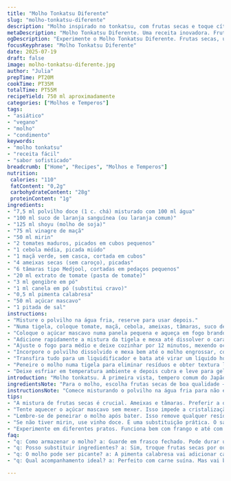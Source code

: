 ```yaml
---
title: "Molho Tonkatsu Diferente"
slug: "molho-tonkatsu-diferente"
description: "Molho inspirado no tonkatsu, com frutas secas e toque cítrico. Combina vinagre de maçã, laranja sanguínea. Espessado com polvilho doce. Leve picância e especiarias aromáticas. Carameliza a cassonade para textura e sabor distintos. Passado na peneira para textura aveludada. Gelado fica denso, pronto para acompanhar pratos suínos ou vegetais crocantes. Versão vegana, sem glúten e sem lactose. Refina sabor entre doce, ácido e quente."
metaDescription: "Molho Tonkatsu Diferente. Uma receita inovadora. Frutas secas, especiarias. Acompanhamento ideal para carnes suínas ou legumes."
ogDescription: "Experimente o Molho Tonkatsu Diferente. Frutas secas, um toque azedo. Perfeito para pratos veganos e sem glúten. Sabor único."
focusKeyphrase: "Molho Tonkatsu Diferente"
date: 2025-07-19
draft: false
image: molho-tonkatsu-diferente.jpg
author: "Julia"
prepTime: PT20M
cookTime: PT35M
totalTime: PT55M
recipeYield: 750 ml aproximadamente
categories: ["Molhos e Temperos"]
tags:
- "asiático"
- "vegano"
- "molho"
- "condimento"
keywords:
- "molho tonkatsu"
- "receita fácil"
- "sabor sofisticado"
breadcrumb: ["Home", "Recipes", "Molhos e Temperos"]
nutrition: 
 calories: "110"
 fatContent: "0,2g"
 carbohydrateContent: "28g"
 proteinContent: "1g"
ingredients:
- "7,5 ml polvilho doce (1 c. chá) misturado com 100 ml água"
- "100 ml suco de laranja sanguínea (ou laranja comum)"
- "125 ml shoyu (molho de soja)"
- "75 ml vinagre de maçã"
- "50 ml mirin"
- "2 tomates maduros, picados em cubos pequenos"
- "1 cebola média, picada miúdo"
- "1 maçã verde, sem casca, cortada em cubos"
- "4 ameixas secas (sem caroço), picadas"
- "6 tâmaras tipo Medjool, cortadas em pedaços pequenos"
- "20 ml extrato de tomate (pasta de tomate)"
- "3 ml gengibre em pó"
- "1 ml canela em pó (substitui cravo)"
- "0,5 ml pimenta calabresa"
- "50 ml açúcar mascavo"
- "1 pitada de sal"
instructions:
- "Misture o polvilho na água fria, reserve para usar depois."
- "Numa tigela, coloque tomate, maçã, cebola, ameixas, tâmaras, suco de laranja, shoyu, vinagre, mirin, pasta de tomate, gengibre, canela, pimenta calabresa e sal. Mexa e deixe reservado."
- "Coloque o açúcar mascavo numa panela pequena e aqueça em fogo brando. Não mexa nos primeiros 3 minutos, deixe caramelizar até cor âmbar."
- "Adicione rapidamente a mistura da tigela e mexa até dissolver o caramelo."
- "Ajuste o fogo para médio e deixe cozinhar por 12 minutos, mexendo ocasionalmente."
- "Incorpore o polvilho dissolvido e mexa bem até o molho engrossar, cozinhe por mais 2 minutos."
- "Transfira tudo para um liquidificador e bata até virar um líquido homogêneo e sem pedaços."
- "Peneire o molho numa tigela para eliminar resíduos e obter textura lisa."
- "Deixe esfriar em temperatura ambiente e depois cubra e leve para gelar por pelo menos 4 horas ou até ficar bem gelado e encorpado."
introduction: "Molho tonkatsu. À primeira vista, tempero comum do Japão. Mas aqui, vai diferente. Frutas secas, um toque azedinho de vinagre de maçã. Laranja sanguínea no lugar do tradicional. Cana mascavo substitui o açúcar puro. É mistura de coisa doce, ácido, picante. Especiarias chegam com canela, pimenta calabresa no fim. Carameliza o açúcar primeiro, cheiro no ar que já dá vontade. Peneira para tirar as fibras, deixar cremoso. Para acompanhar carne de porco, sim, mas também legumes fritos. Vegan, tão versátil quanto um molho industrial, porém feito em casa. Tempo? Quase uma hora. Mas vale esperar. Brasil encontra Japão, fazendo uma dança no paladar."
ingredientsNote: "Para o molho, escolha frutas secas de boa qualidade – ameixa com tâmaras fazem um contraste interessante, doce e levemente ácido. A maçã verde traz acidez importante para balancear. O polvilho doce substitui fécula de milho, dando uma textura mais firme e empolgante quando cozinhado. Vinagre de maçã traz leveza, diferente do tradicional de arroz. Mirin mantém aquele dulçor álcool, mas pode ser substituído por vinho doce para versão mais caseira. A pasta de tomate traz cor e um umami que reforça a base. Canela entra para substituir clavo, menos agressiva e com aroma diferente. Pimenta calabresa substitui a cayena, com calor moderado, e aromas florais brasileiros."
instructionsNote: "Comece misturando o polvilho na água fria para não empelotar. Reserve. Prepare a mistura dos ingredientes, exceto a cassonade (açúcar mascavo) e o polvilho. A cassonade vai direto para a panela aquecida, sem mexer nos primeiros minutos para evitar cristalização. Assim que virar caramelo âmbar, corre para colocar os líquidos e misturar rápido. Deixe tudo cozinhando em fogo médio, mexendo para não grudar. Após 12 minutos, adicione o polvilho hidratado para engrossar. Mexa mais 2 minutos para textura firme. Bata no liquidificador até a mistura ficar uniforme, depois coe em peneira fina para tirar pedaços. Deixe esfriar completamente antes de refrigerar, isso ajuda na consistência final."
tips:
- "A mistura de frutas secas é crucial. Ameixas e tâmaras. Preferir a qualidade. Isso garante sabor equilibrado. Maçã verde ajuda na acidez. Receita versátil. Ótima opção para carnes ou como molho para petiscos."
- "Tente aquecer o açúcar mascavo sem mexer. Isso impede a cristalização. Deixe caramelizar até obter cor âmbar. É o segredo para um sabor intenso. Misture logo em seguida, rápido. Não deixe que o caramelo endureça na panela."
- "Lembre-se de peneirar o molho após bater. Isso remove qualquer resíduo. Resulta em textura aveludada. E aquele visual brilhante. Depois de esfriar, leve à geladeira por 4 horas. O tempo de espera vale a pena. Consistência perfeita."
- "Se não tiver mirin, use vinho doce. É uma substituição prática. O sabor muda, mas ainda funciona. Pode ajustar o açúcar. Dependendo do seu paladar. Estar atento às especiarias. Gengibre e canela mudam o perfil de sabor."
- "Experimente em diferentes pratos. Funciona bem com frango e até com legumes grelhados. A ideia é inovar na cozinha. O contraste entre o doce e picante é o diferencial. Use criatividade nos acompanhamentos também."
faq:
- "q: Como armazenar o molho? a: Guarde em frasco fechado. Pode durar uma semana. Tem opção de freezer. Olhe a textura antes de usar. Resfriamento faz diferença."
- "q: Posso substituir ingredientes? a: Sim, troque frutas secas por outras. Use uvas ou damascos. Em vez de vinagre de maçã, experimente limão. Receitas viram opções novas."
- "q: O molho pode ser picante? a: A pimenta calabresa vai adicionar calor. Experimente usar menos. Para sabor suave, opte por trocar por ervas frescas."
- "q: Qual acompanhamento ideal? a: Perfeito com carne suína. Mas vai bem com legumes fritos. Ou até como molho para sushi. Tente com o que você gosta. A mistura traz inovação."

---
```

